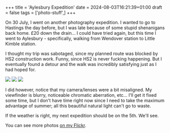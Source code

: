 +++
title = 'Aylesbury Expedition'
date = 2024-08-03T16:21:39+01:00
draft = false
tags = ['photo-stuff',]
+++

On 30 July, I went on another photography expedition. I wanted to go to Hastings the day before, but I was late because of some stupid shenanigans back home. £20 down the drain... I could have tried again, but this time I went to Aylesbury - specifically, walking from Wendover station to Little Kimble station.

I thought my trip was sabotaged, since my planned route was blocked by HS2 construction work. Funny, since HS2 is never fucking happening. But I eventually found a detour and the walk was incredibly satisfying just as I had hoped for.

![](https://i.imgur.com/W7t4JCO.jpeg)
![](https://i.imgur.com/zRW5VTB.jpeg)
![](https://i.imgur.com/Wbfypl8.jpeg)

I did however, notice that my camera/lenses were a bit misaligned. My viewfinder is blurry, noticeable chromatic aberration, etc... I'll get it fixed some time, but I don't have time right now since I need to take the maximum advantage of summer; all this beautiful natural light can't go to waste.

If the weather is right, my next expedition should be on the 5th. We'll see.

You can see more photos [on my Flickr](https://flickr.com/blackwavesofenergy/).